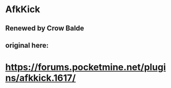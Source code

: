# AfkKick

## Renewed by Crow Balde 


## original here:
# https://forums.pocketmine.net/plugins/afkkick.1617/
